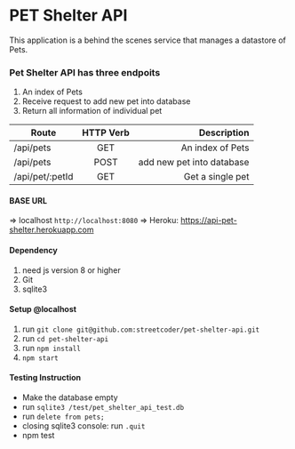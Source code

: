 PET Shelter API
===============

This application is a behind the scenes service that manages a datastore of Pets. 

### Pet Shelter API has three endpoits

1. An index of Pets
2. Receive request to add new pet into database
3. Return all information of individual pet

| Route         | HTTP Verb     | Description  |
| ------------- |:-------------:| -----:|
| /api/pets     | GET           | An index of Pets |
| /api/pets     | POST          | add new pet into database |
| /api/pet/:petId | GET      |    Get a single pet |

#### BASE URL

=> localhost `http://localhost:8080`
=> Heroku: https://api-pet-shelter.herokuapp.com


#### Dependency
1. need js version 8 or higher
2. Git
3. sqlite3


#### Setup @localhost

1. run `git clone git@github.com:streetcoder/pet-shelter-api.git`
2. run `cd pet-shelter-api`
3. run `npm install`
4. `npm start`

#### Testing Instruction
- Make the database empty
- run `sqlite3 /test/pet_shelter_api_test.db`
- run `delete from pets;`
- closing sqlite3 console: run `.quit`
- npm test



